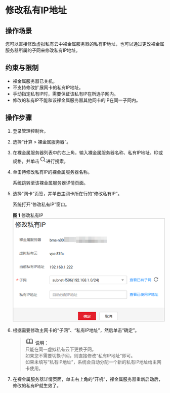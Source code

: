 # 修改私有IP地址<a name="ZH-CN_TOPIC_0140839716"></a>

## 操作场景<a name="section27841330195120"></a>

您可以直接修改虚拟私有云中裸金属服务器的私有IP地址，也可以通过更改裸金属服务器所属的子网来修改私有IP地址。

## 约束与限制<a name="section205851733132119"></a>

-   裸金属服务器已关机。
-   不支持修改扩展网卡的私有IP地址。
-   手动指定私有IP时，需要保证该私有IP在所选子网内。
-   修改的私有IP不能和该裸金属服务器其他网卡的IP在同一子网内。

## 操作步骤<a name="section101008535219"></a>

1.  登录管理控制台。
2.  选择“计算 \> 裸金属服务器”。
3.  在裸金属服务器列表中的右上角，输入裸金属服务器名称、私有IP地址、ID或规格，并单击![](figures/45.png)进行搜索。
4.  单击待修改私有IP的裸金属服务器名称。

    系统跳转至该裸金属服务器详情页面。

5.  选择“网卡”页签，并单击主网卡所在行的“修改私有IP”。

    系统打开“修改私有IP”窗口。

    **图 1**  修改私有IP<a name="fig199782852412"></a>  
    ![](figures/修改私有IP.png "修改私有IP")

6.  根据需要修改主网卡的“子网”、“私有IP地址”，然后单击“确定”。

    >![](public_sys-resources/icon-note.gif) **说明：**   
    >只能在同一虚拟私有云下更换子网。  
    >如果您不需要切换子网，则直接修改“私有IP地址”即可。  
    >如果未填写“私有IP地址”，系统会自动分配一个新的私有IP地址给主网卡使用。  

7.  在裸金属服务器详情页面，单击右上角的“开机”，裸金属服务器重新启动后，修改的私有IP就生效了。

